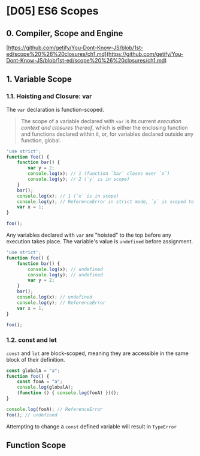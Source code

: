 # \[D05\] ES6 Scopes

## 0. Compiler, Scope and Engine

[https://github.com/getify/You-Dont-Know-JS/blob/1st-ed/scope%20%26%20closures/ch1.md](https://github.com/getify/You-Dont-Know-JS/blob/1st-ed/scope%20%26%20closures/ch1.md)

## 1. Variable Scope

### 1.1. Hoisting and Closure: var

The `var` declaration is function-scoped. 

> The scope of a variable declared with `var` is its current _execution context and closures thereof_, which is either the enclosing function and functions declared within it, or, for variables declared outside any function, global.

```javascript
'use strict';
function foo() {
    function bar() {
        var y = 2;
        console.log(x); // 1 (function `bar` closes over `x`)
        console.log(y); // 2 (`y` is in scope)
    }
    bar();
    console.log(x); // 1 (`x` is in scope)
    console.log(y); // ReferenceError in strict mode, `y` is scoped to `bar`
    var x = 1;  
}

foo();
```

Any variables declared with `var` are "hoisted" to the top before any execution takes place. The variable's value is `undefined` before assignment.

```javascript
'use strict';
function foo() {
    function bar() {
        console.log(x); // undefined
        console.log(y); // undefined
        var y = 2;
    }
    bar();
    console.log(x); // undefined
    console.log(y); // ReferenceError
    var x = 1;  
}

foo();
```

### 1.2. const and let

`const` and `let` are block-scoped, meaning they are accessible in the same block of their definition. 

```javascript
const globalA = "a";
function foo() {
    const fooA = "a";
    console.log(globalA);
    (function () { console.log(fooA) })();
}

console.log(fooA); // ReferenceError
foo(); // undefined
```

Attempting to change a `const` defined variable will result in `TypeError`

### 

## Function Scope




